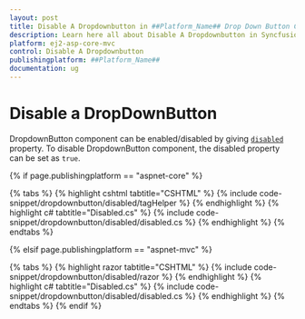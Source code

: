 ```yaml
---
layout: post
title: Disable A Dropdownbutton in ##Platform_Name## Drop Down Button Component
description: Learn here all about Disable A Dropdownbutton in Syncfusion ##Platform_Name## Drop Down Button component and more.
platform: ej2-asp-core-mvc
control: Disable A Dropdownbutton
publishingplatform: ##Platform_Name##
documentation: ug
---
```



# Disable a DropDownButton

DropdownButton component can be enabled/disabled by giving [`disabled`](https://help.syncfusion.com/cr/aspnetcore-js2/Syncfusion.EJ2.SplitButtons.DropDownButton.html#Syncfusion_EJ2_SplitButtons_DropDownButton_Disabled) property.
To disable DropdownButton component, the disabled property can be set as `true`.

{% if page.publishingplatform == "aspnet-core" %}

{% tabs %}
{% highlight cshtml tabtitle="CSHTML" %}
{% include code-snippet/dropdownbutton/disabled/tagHelper %}
{% endhighlight %}
{% highlight c# tabtitle="Disabled.cs" %}
{% include code-snippet/dropdownbutton/disabled/disabled.cs %}
{% endhighlight %}
{% endtabs %}

{% elsif page.publishingplatform == "aspnet-mvc" %}

{% tabs %}
{% highlight razor tabtitle="CSHTML" %}
{% include code-snippet/dropdownbutton/disabled/razor %}
{% endhighlight %}
{% highlight c# tabtitle="Disabled.cs" %}
{% include code-snippet/dropdownbutton/disabled/disabled.cs %}
{% endhighlight %}
{% endtabs %}
{% endif %}

